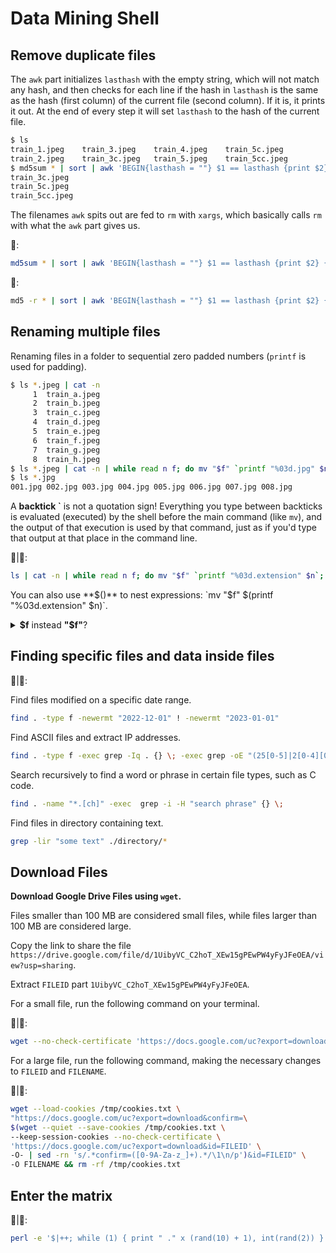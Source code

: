 # Data Mining Shell

## Remove duplicate files

The `awk` part initializes `lasthash` with the empty string, which will not match any hash, and then checks for each line if the hash in `lasthash` is the same as the hash (first column) of the current file (second column). 
If it is, it prints it out. At the end of every step it will set `lasthash` to the hash of the current file.

```bash
$ ls
train_1.jpeg	train_3.jpeg	train_4.jpeg	train_5c.jpeg
train_2.jpeg	train_3c.jpeg	train_5.jpeg	train_5cc.jpeg
$ md5sum * | sort | awk 'BEGIN{lasthash = ""} $1 == lasthash {print $2} {lasthash = $1}'
train_3c.jpeg
train_5c.jpeg
train_5cc.jpeg
```

The filenames `awk` spits out are fed to `rm` with `xargs`, which basically calls `rm` with what the `awk` part gives us.

🐧:
```bash
md5sum * | sort | awk 'BEGIN{lasthash = ""} $1 == lasthash {print $2} {lasthash = $1}' | xargs rm
```
🍏:
```bash
md5 -r * | sort | awk 'BEGIN{lasthash = ""} $1 == lasthash {print $2} {lasthash = $1}' | xargs rm
```

## Renaming multiple files

Renaming files in a folder to sequential zero padded numbers (`printf` is used for padding).

```bash
$ ls *.jpeg | cat -n
     1	train_a.jpeg
     2	train_b.jpeg
     3	train_c.jpeg
     4	train_d.jpeg
     5	train_e.jpeg
     6	train_f.jpeg
     7	train_g.jpeg
     8	train_h.jpeg
$ ls *.jpeg | cat -n | while read n f; do mv "$f" `printf "%03d.jpg" $n`; done
$ ls *.jpg
001.jpg	002.jpg	003.jpg	004.jpg	005.jpg	006.jpg	007.jpg	008.jpg
```

A **backtick \`** is not a quotation sign! Everything you type between backticks is evaluated (executed) by the shell before the main command (like `mv`), and the output of that execution is used by that command, just as if you'd type that output at that place in the command line.

🐧|🍏:
```bash
ls | cat -n | while read n f; do mv "$f" `printf "%03d.extension" $n`; done
```

You can also use **$()** to nest expressions: `mv "$f" $(printf "%03d.extension" $n)`.

<details>
  <summary><b>$f</b> instead <b>"$f"</b>?</summary>
  <b>$f</b> instead of <b>"$f"</b> fails when filename contains spaces!
  The main difference is that the quoted version is not subject to field splitting by the shell.
  With double quotes the outcome of the command expansion would be fed as one parameter to the source command. 
  Without quotes it would be broken up into multiple parameters, depending on the value of IFS (internal field separator) which contains space, TAB and newline by default.
  If the directory name does not contain such spaces then field splitting does not occur.
  As a rule of thumb, it is best to use double quotes with command substitutions and variable expansions.
</details>

## Finding specific files and data inside files

🐧|🍏:

Find files modified on a specific date range.

```bash
find . -type f -newermt "2022-12-01" ! -newermt "2023-01-01"
```

Find ASCII files and extract IP addresses.

```bash
find . -type f -exec grep -Iq . {} \; -exec grep -oE "(25[0-5]|2[0-4][0-9]|[01]?[0-9][0-9]?)\.(25[0-5]|2[0-4][0-9]|[01]?[0-9][0-9]?)\.(25[0-5]|2[0-4][0-9]|[01]?[0-9][0-9]?)\.(25[0-5]|2[0-4][0-9]|[01]?[0-9][0-9]?)" {} /dev/null \;
```

Search recursively to find a word or phrase in certain file types, such as C code.

```bash
find . -name "*.[ch]" -exec  grep -i -H "search phrase" {} \;
```

Find files in directory containing text.

```bash
grep -lir "some text" ./directory/*
```

## Download Files

**Download Google Drive Files using `wget`.**

Files smaller than 100 MB are considered small files, while files larger than 100 MB are considered large.

Copy the link to share the file `https://drive.google.com/file/d/1UibyVC_C2hoT_XEw15gPEwPW4yFyJFeOEA/view?usp=sharing`.

Extract `FILEID` part `1UibyVC_C2hoT_XEw15gPEwPW4yFyJFeOEA`.

For a small file, run the following command on your terminal.

🐧|🍏:
```bash
wget --no-check-certificate 'https://docs.google.com/uc?export=download&id=FILEID' -O FILENAME
```

For a large file, run the following command, making the necessary changes to `FILEID` and `FILENAME`.

🐧|🍏:
```bash
wget --load-cookies /tmp/cookies.txt \
"https://docs.google.com/uc?export=download&confirm=\
$(wget --quiet --save-cookies /tmp/cookies.txt \
--keep-session-cookies --no-check-certificate \
'https://docs.google.com/uc?export=download&id=FILEID' \
-O- | sed -rn 's/.*confirm=([0-9A-Za-z_]+).*/\1\n/p')&id=FILEID" \
-O FILENAME && rm -rf /tmp/cookies.txt
```

## Enter the matrix

🐧|🍏:
```bash
perl -e '$|++; while (1) { print " ." x (rand(10) + 1), int(rand(2)) }'
```
